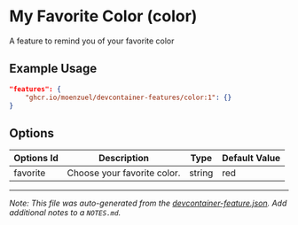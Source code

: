 
# My Favorite Color (color)

A feature to remind you of your favorite color

## Example Usage

```json
"features": {
    "ghcr.io/moenzuel/devcontainer-features/color:1": {}
}
```

## Options

| Options Id | Description | Type | Default Value |
|-----|-----|-----|-----|
| favorite | Choose your favorite color. | string | red |



---

_Note: This file was auto-generated from the [devcontainer-feature.json](https://github.com/moenzuel/devcontainer-features/blob/main/src/color/devcontainer-feature.json).  Add additional notes to a `NOTES.md`._
